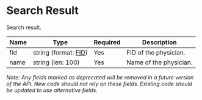 # Search Result

Search result.

| Name | Type | Required | Description |
| - | - | - | - |
| fid | string (format: [FID](fid.md)) | Yes | FID of the physician. |
| name | string (len: 100) | Yes | Name of the physician. |

*Note: Any fields marked as deprecated will be removed in a future version of the API. New code should not rely on these fields. Existing code should be updated to use alternative fields.*
